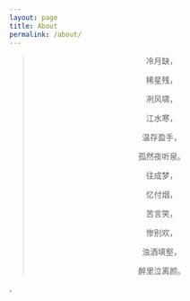 ```yaml
---
layout: page
title: About
permalink: /about/
---
```


<blockquote>
<p style="text-align: center;">冷月缺，</p>
<p style="text-align: center;">稀星残，</p>
<p style="text-align: center;">冽风啸，</p>
<p style="text-align: center;">江水寒，</p>
<p style="text-align: center;">温存盈手，</p>
<p style="text-align: center;">孤然夜听泉。</p>
<p style="text-align: center;">往成梦，</p>
<p style="text-align: center;">忆付烟，</p>
<p style="text-align: center;">苦言笑，</p>
<p style="text-align: center;">惨别欢，</p>
<p style="text-align: center;">浊酒填壑，</p>
<p style="text-align: center;">醉里泣离颜。</p>
<p style="text-align: center;"></p>
<p style="text-align: center;"></p>
</blockquote>
.